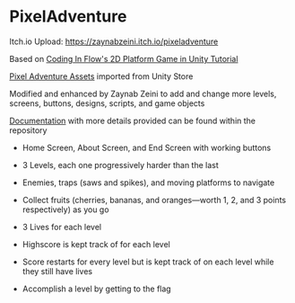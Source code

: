 # PixelAdventure
Itch.io Upload: https://zaynabzeini.itch.io/pixeladventure

Based on [Coding In Flow's 2D Platform Game in Unity Tutorial](https://www.youtube.com/playlist?list=PLrnPJCHvNZuCVTz6lvhR81nnaf1a-b67U) 

[Pixel Adventure Assets](https://assetstore.unity.com/packages/2d/characters/pixel-adventure-1-155360) imported from Unity Store

Modified and enhanced by Zaynab Zeini to add and change more levels, screens, buttons, designs, scripts, and game objects

[Documentation](https://github.com/zaynabzeini/PixelAdventure/blob/main/Documentation.pdf) with more details provided can be found within the repository  

- Home Screen, About Screen, and End Screen with working buttons

- 3 Levels, each one progressively harder than the last

- Enemies, traps (saws and spikes), and moving platforms to navigate

- Collect fruits (cherries, bananas, and oranges—worth 1, 2, and 3 points respectively) as you go

- 3 Lives for each level 

-  Highscore is kept track of for each level

- Score restarts for every level but is kept track of on each  level while they still have lives  

- Accomplish a level by getting to the flag
